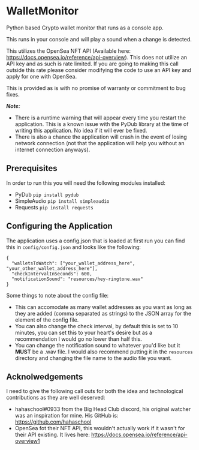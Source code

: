 # WalletMonitor
Python based Crypto wallet monitor that runs as a console app. 

This runs in your console and will play a sound when a change is detected.

This utilizes the OpenSea NFT API (Available here: https://docs.opensea.io/reference/api-overview). This does not utilize an API key and as such is rate limited. If you are going to making this call outside this rate please consider modifying the code to use an API key and apply for one with OpenSea.

This is provided as is with no promise of warranty or commitment to bug fixes. 

***Note:*** 
- There is a runtime warning that will appear every time you restart the application. This is a known issue with the PyDub library at the time of writing this application. No idea if it will ever be fixed.
- There is also a chance the application will crash in the event of losing network connection (not that the application will help you without an internet connection anyways).

## Prerequisites
In order to run this you will need the following modules installed:
 - PyDub `pip install pydub`
 - SimpleAudio `pip install simpleaudio`
 - Requests `pip install requests`


## Configuring the Application
The application uses a config.json that is loaded at first run you can find this in `config/config.json` and looks like the following:

```
{
  "walletsToWatch": ["your_wallet_address_here", "your_other_wallet_address_here"],
  "checkIntervalInSeconds": 600,
  "notificationSound": "resources/hey-ringtone.wav"
}

```
Some things to note about the config file:
- This can accomodate as many wallet addresses as you want as long as they are added (comma separated as strings) to the JSON array for the element of the config file. 
- You can also change the check interval, by default this is set to 10 minutes, you can set this to your heart's desire but as a recommendation I would go no lower than half this.
- You can change the notification sound to whatever you'd like but it **MUST** be a .wav file. I would also recommend putting it in the `resources` directory and changing the file name to the audio file you want.

## Acknolwedgements
I need to give the following call outs for both the idea and technological contributions as they are well deserved:
- hahaschool#0933 from the Big Head Club discord, his original watcher was an inspiration for mine. His GitHub is: https://github.com/hahaschool
- OpenSea fot their NFT API, this wouldn't actually work if it wasn't for their API existing. It lives here: https://docs.opensea.io/reference/api-overview1
